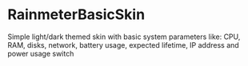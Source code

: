 # RainmeterBasicSkin
Simple light/dark themed skin with basic system parameters like: CPU, RAM, disks, network, battery usage, expected lifetime, IP address and power usage switch
